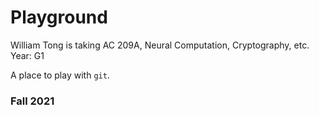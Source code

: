 # Playground
William Tong is taking AC 209A, Neural Computation, Cryptography, etc.
Year: G1

A place to play with `git`.

### Fall 2021
